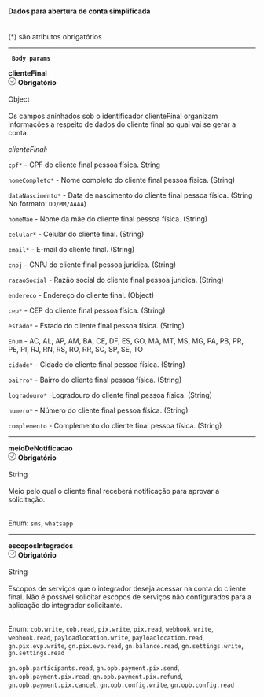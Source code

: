 <div>
<div className="espaco-1">

#### Dados para abertura de conta simplificada
<br/>                                        
<div className="subtitulo">
(*) são atributos obrigatórios
</div>
</div>

****


   <div>  
   <p><code><strong> Body params </code></strong></p>
          <div className="left">
           <b>clienteFinal</b>   
          </div>
           <div className="right">
           <div className="obrigatorio">
             <svg id="check-circle" xmlns="http://www.w3.org/2000/svg" width="16" height="16" viewBox="0 0 16 16">
  <path id="Caminho_19146" data-name="Caminho 19146" d="M127.946,200a8,8,0,1,0,8,8A7.936,7.936,0,0,0,127.946,200Zm0,15.2a7.2,7.2,0,0,1-5.09-12.29,7.131,7.131,0,0,1,5.09-2.11,7.2,7.2,0,0,1,0,14.4Z" transform="translate(-119.946 -200)" fill="#2f2f2f"/>
  <path id="Caminho_19147" data-name="Caminho 19147" d="M127.964,211.4l-2.4-2.4a.4.4,0,0,1,.564-.565l2.115,2.115,4.234-4.234a.4.4,0,1,1,.569.57l-4.518,4.514a.393.393,0,0,1-.564,0Z" transform="translate(-121.046 -201.241)" fill="#2f2f2f"/>
</svg> 
              <b>Obrigatório</b>   
            </div>
          </div>
  </div>                                                   

<br/>                                        
<div className="subtitulo"> 
Object
</div>
<br/>
Os campos aninhados sob o identificador clienteFinal organizam informações a respeito de dados do cliente final ao qual vai se gerar a conta.
<br/><br/> <div>
<em>clienteFinal:</em>
</div>

``cpf*`` - CPF do cliente final pessoa física. String

``nomeCompleto*`` - Nome completo do cliente final pessoa física. (String)

``dataNascimento*`` - Data de nascimento do cliente final pessoa física.
(String No formato: ``DD/MM/AAAA``)

``nomeMae`` - Nome da mãe do cliente final pessoa física.
(String)

``celular*`` -  Celular do cliente final.
(String)

``email*`` - E-mail do cliente final.
(String)

``cnpj`` - CNPJ do cliente final pessoa jurídica.
(String)

``razaoSocial`` - Razão social do cliente final pessoa jurídica.
(String)

``endereco`` - Endereço do cliente final.
(Object)

``cep*`` - CEP do cliente final pessoa física.
(String)

``estado*`` - Estado do cliente final pessoa física.
(String)

``Enum`` - AC, AL, AP, AM, BA, CE, DF, ES, GO, MA, MT, MS, MG, PA, PB, PR, PE, PI, RJ, RN, RS, RO, RR, SC, SP, SE, TO

``cidade*`` - Cidade do cliente final pessoa física.
(String)

``bairro*`` - Bairro do cliente final pessoa física.
(String)

``logradouro*`` -Logradouro do cliente final pessoa física.
(String)

``numero*`` - Número do cliente final pessoa física.
(String)

``complemento`` - Complemento do cliente final pessoa física.
(String)

****

   <div>  
          <div className="left">
           <b>meioDeNotificacao</b>   
          </div>
           <div className="right">
           <div className="obrigatorio">
             <svg id="check-circle" xmlns="http://www.w3.org/2000/svg" width="16" height="16" viewBox="0 0 16 16">
  <path id="Caminho_19146" data-name="Caminho 19146" d="M127.946,200a8,8,0,1,0,8,8A7.936,7.936,0,0,0,127.946,200Zm0,15.2a7.2,7.2,0,0,1-5.09-12.29,7.131,7.131,0,0,1,5.09-2.11,7.2,7.2,0,0,1,0,14.4Z" transform="translate(-119.946 -200)" fill="#2f2f2f"/>
  <path id="Caminho_19147" data-name="Caminho 19147" d="M127.964,211.4l-2.4-2.4a.4.4,0,0,1,.564-.565l2.115,2.115,4.234-4.234a.4.4,0,1,1,.569.57l-4.518,4.514a.393.393,0,0,1-.564,0Z" transform="translate(-121.046 -201.241)" fill="#2f2f2f"/>
</svg> 
              <b>Obrigatório</b>   
            </div>
          </div>
  </div>                                       


<br/>                                        
<div className="subtitulo"> 
String
</div>
<br/>
Meio pelo qual o cliente final receberá notificação para aprovar a solicitação.
<br/><br/> 

Enum: ``sms``, ``whatsapp``


****

 <div>  
          <div className="left">
           <b>escoposIntegrados</b>   
          </div>
           <div className="right">
           <div className="obrigatorio">
             <svg id="check-circle" xmlns="http://www.w3.org/2000/svg" width="16" height="16" viewBox="0 0 16 16">
  <path id="Caminho_19146" data-name="Caminho 19146" d="M127.946,200a8,8,0,1,0,8,8A7.936,7.936,0,0,0,127.946,200Zm0,15.2a7.2,7.2,0,0,1-5.09-12.29,7.131,7.131,0,0,1,5.09-2.11,7.2,7.2,0,0,1,0,14.4Z" transform="translate(-119.946 -200)" fill="#2f2f2f"/>
  <path id="Caminho_19147" data-name="Caminho 19147" d="M127.964,211.4l-2.4-2.4a.4.4,0,0,1,.564-.565l2.115,2.115,4.234-4.234a.4.4,0,1,1,.569.57l-4.518,4.514a.393.393,0,0,1-.564,0Z" transform="translate(-121.046 -201.241)" fill="#2f2f2f"/>
</svg> 
              <b>Obrigatório</b>   
            </div>
          </div>
  </div>                                                

<br/>                                        
<div className="subtitulo"> 
String
</div>
<br/>
Escopos de serviços que o integrador deseja acessar na conta do cliente final. Não é possível solicitar escopos de serviços não configurados para a aplicação do integrador solicitante.
<br/><br/> 

Enum: ``cob.write``, ``cob.read``, ``pix.write``, ``pix.read``, ``webhook.write``, ``webhook.read``, ``payloadlocation.write``, ``payloadlocation.read``, ``gn.pix.evp.write``, ``gn.pix.evp.read``, ``gn.balance.read``, ``gn.settings.write``, ``gn.settings.read`` 

``gn.opb.participants.read``, ``gn.opb.payment.pix.send``, ``gn.opb.payment.pix.read``, ``gn.opb.payment.pix.refund``, ``gn.opb.payment.pix.cancel``, ``gn.opb.config.write``, ``gn.opb.config.read``


</div>
 


 

